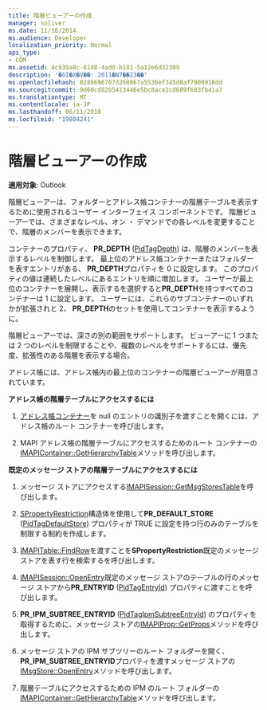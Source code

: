 ```yaml
---
title: 階層ビューアーの作成
manager: soliver
ms.date: 11/16/2014
ms.audience: Developer
localization_priority: Normal
api_type:
- COM
ms.assetid: 4c939a8c-8148-4add-b181-5a12e6d32309
description: '�ŏI�X�V��: 2011�N7��23��'
ms.openlocfilehash: 0286696707d268867a5536ef345d0af7909918dd
ms.sourcegitcommit: 9d60cd82b5413446e5bc8ace2cd689f683fb41a7
ms.translationtype: MT
ms.contentlocale: ja-JP
ms.lasthandoff: 06/11/2018
ms.locfileid: "19804241"
---
```

# <a name="writing-a-hierarchy-viewer"></a>階層ビューアーの作成

  
  
**適用対象**: Outlook 
  
階層ビューアーは、フォルダーとアドレス帳コンテナーの階層テーブルを表示するために使用されるユーザー インターフェイス コンポーネントです。 階層ビューアーでは、さまざまなレベル、オン ・ デマンドでの各レベルを変更することで、階層のメンバーを表示できます。
  
コンテナーのプロパティ、 **PR_DEPTH** ([PidTagDepth](pidtagdepth-canonical-property.md)) は、階層のメンバーを表示するレベルを制御します。 最上位のアドレス帳コンテナーまたはフォルダーを表すエントリがある、 **PR_DEPTH**プロパティを 0 に設定します。 このプロパティの値は連続したレベルにあるエントリを順に増加します。 ユーザーが最上位のコンテナーを展開し、表示するを選択すると**PR_DEPTH**を持つすべてのコンテナーは 1 に設定します。 ユーザーには、これらのサブコンテナーのいずれかが拡張されと 2、 **PR_DEPTH**のセットを使用してコンテナーを表示するように。 
  
階層ビューアーでは、深さの別の範囲をサポートします。 ビューアーに 1 つまたは 2 つのレベルを制限することや、複数のレベルをサポートするには、優先度、拡張性のある階層を表示する場合。 
  
アドレス帳には、アドレス帳内の最上位のコンテナーの階層ビューアーが用意されています。 
  
 **アドレス帳の階層テーブルにアクセスするには**
  
1. [アドレス帳コンテナー](iaddrbook-openentry.md)を null のエントリの識別子を渡すことを開くには、アドレス帳のルート コンテナーを呼び出します。
    
2. MAPI アドレス帳の階層テーブルにアクセスするためのルート コンテナーの[IMAPIContainer::GetHierarchyTable](imapicontainer-gethierarchytable.md)メソッドを呼び出します。 
    
 **既定のメッセージ ストアの階層テーブルにアクセスするには**
  
1. メッセージ ストアにアクセスする[IMAPISession::GetMsgStoresTable](imapisession-getmsgstorestable.md)を呼び出します。 
    
2. [SPropertyRestriction](spropertyrestriction.md)構造体を使用して**PR_DEFAULT_STORE** ([PidTagDefaultStore](pidtagdefaultstore-canonical-property.md)) プロパティが TRUE に設定を持つ行のみのテーブルを制限する制約を作成します。 
    
3. [IMAPITable::FindRow](imapitable-findrow.md)を渡すことを**SPropertyRestriction**既定のメッセージ ストアを表す行を検索するを呼び出します。 
    
4. [IMAPISession::OpenEntry](imapisession-openentry.md)既定のメッセージ ストアのテーブルの行のメッセージ ストアから**PR_ENTRYID** ([PidTagEntryId](pidtagentryid-canonical-property.md)) プロパティに渡すことを呼び出します。
    
5. **PR_IPM_SUBTREE_ENTRYID** ([PidTagIpmSubtreeEntryId](pidtagipmsubtreeentryid-canonical-property.md)) のプロパティを取得するために、メッセージ ストアの[IMAPIProp::GetProps](imapiprop-getprops.md)メソッドを呼び出します。
    
6. メッセージ ストアの IPM サブツリーのルート フォルダーを開く、 **PR_IPM_SUBTREE_ENTRYID**プロパティを渡すメッセージ ストアの[IMsgStore::OpenEntry](imsgstore-openentry.md)メソッドを呼び出します。 
    
7. 階層テーブルにアクセスするための IPM のルート フォルダーの[IMAPIContainer::GetHierarchyTable](imapicontainer-gethierarchytable.md)メソッドを呼び出します。 
    

